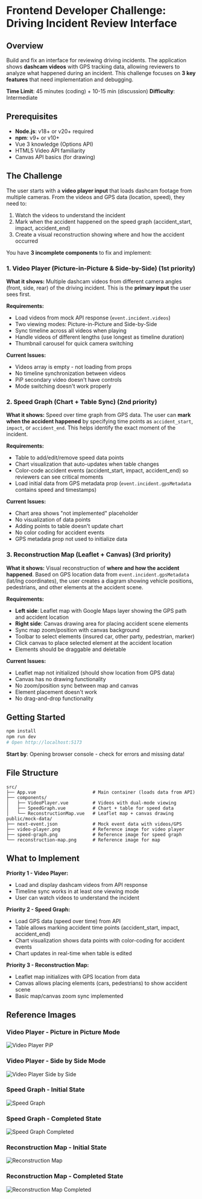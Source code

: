 # Frontend Developer Challenge: Driving Incident Review Interface

## Overview
Build and fix an interface for reviewing driving incidents. The application shows **dashcam videos** with GPS tracking data, allowing reviewers to analyze what happened during an incident. This challenge focuses on **3 key features** that need implementation and debugging.

**Time Limit**: 45 minutes (coding) + 10-15 min (discussion)
**Difficulty**: Intermediate

## Prerequisites

- **Node.js**: v18+ or v20+ required
- **npm**: v9+ or v10+
- Vue 3 knowledge (Options API)
- HTML5 Video API familiarity
- Canvas API basics (for drawing)

## The Challenge

The user starts with a **video player input** that loads dashcam footage from multiple cameras. From the videos and GPS data (location, speed), they need to:
1. Watch the videos to understand the incident
2. Mark when the accident happened on the speed graph (accident_start, impact, accident_end)
3. Create a visual reconstruction showing where and how the accident occurred

You have **3 incomplete components** to fix and implement:

### 1. Video Player (Picture-in-Picture & Side-by-Side) (1st priority)

**What it shows:** Multiple dashcam videos from different camera angles (front, side, rear) of the driving incident. This is the **primary input** the user sees first.

**Requirements:**
- Load videos from mock API response (`event.incident.videos`)
- Two viewing modes: Picture-in-Picture and Side-by-Side
- Sync timeline across all videos when playing
- Handle videos of different lengths (use longest as timeline duration)
- Thumbnail carousel for quick camera switching

**Current Issues:**
- Videos array is empty - not loading from props
- No timeline synchronization between videos
- PiP secondary video doesn't have controls
- Mode switching doesn't work properly

### 2. Speed Graph (Chart + Table Sync) (2nd priority)

**What it shows:** Speed over time graph from GPS data. The user can **mark when the accident happened** by specifying time points as `accident_start`, `impact`, or `accident_end`. This helps identify the exact moment of the incident.

**Requirements:**
- Table to add/edit/remove speed data points
- Chart visualization that auto-updates when table changes
- Color-code accident events (accident_start, impact, accident_end) so reviewers can see critical moments
- Load initial data from GPS metadata prop (`event.incident.gpsMetadata` contains speed and timestamps)

**Current Issues:**
- Chart area shows "not implemented" placeholder
- No visualization of data points
- Adding points to table doesn't update chart
- No color coding for accident events
- GPS metadata prop not used to initialize data

### 3. Reconstruction Map (Leaflet + Canvas) (3rd priority)

**What it shows:** Visual reconstruction of **where and how the accident happened**. Based on GPS location data from `event.incident.gpsMetadata` (lat/lng coordinates), the user creates a diagram showing vehicle positions, pedestrians, and other elements at the accident scene.

**Requirements:**
- **Left side**: Leaflet map with Google Maps layer showing the GPS path and accident location
- **Right side**: Canvas drawing area for placing accident scene elements
- Sync map zoom/position with canvas background
- Toolbar to select elements (insured car, other party, pedestrian, marker)
- Click canvas to place selected element at the accident location
- Elements should be draggable and deletable

**Current Issues:**
- Leaflet map not initialized (should show location from GPS data)
- Canvas has no drawing functionality
- No zoom/position sync between map and canvas
- Element placement doesn't work
- No drag-and-drop functionality

## Getting Started

```bash
npm install
npm run dev
# Open http://localhost:5173
```

**Start by**: Opening browser console - check for errors and missing data!

## File Structure

```
src/
├── App.vue                     # Main container (loads data from API)
├── components/
│   ├── VideoPlayer.vue         # Videos with dual-mode viewing
│   ├── SpeedGraph.vue          # Chart + table for speed data
│   └── ReconstructionMap.vue   # Leaflet map + canvas drawing
public/mock-data/
├── next-event.json             # Mock event data with videos/GPS
├── video-player.png            # Reference image for video player
├── speed-graph.png             # Reference image for speed graph
└── reconstruction-map.png      # Reference image for map
```

## What to Implement

**Priority 1 - Video Player:**
- Load and display dashcam videos from API response
- Timeline sync works in at least one viewing mode
- User can watch videos to understand the incident

**Priority 2 - Speed Graph:**
- Load GPS data (speed over time) from API
- Table allows marking accident time points (accident_start, impact, accident_end)
- Chart visualization shows data points with color-coding for accident events
- Chart updates in real-time when table is edited

**Priority 3 - Reconstruction Map:**
- Leaflet map initializes with GPS location from data
- Canvas allows placing elements (cars, pedestrians) to show accident scene
- Basic map/canvas zoom sync implemented

## Reference Images

### Video Player - Picture in Picture Mode
![Video Player PiP](public/mock-data/video-player-picture-in-picture.png)

### Video Player - Side by Side Mode
![Video Player Side by Side](public/mock-data/video-player-side-by-side.png)

### Speed Graph - Initial State
![Speed Graph](public/mock-data/speed-graph.png)

### Speed Graph - Completed State
![Speed Graph Completed](public/mock-data/speed-graph-completed.png)

### Reconstruction Map - Initial State
![Reconstruction Map](public/mock-data/reconstruction-map.png)

### Reconstruction Map - Completed State
![Reconstruction Map Completed](public/mock-data/reconstruction-map-completed.png)
